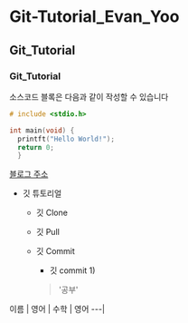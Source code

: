 # Git-Tutorial_Evan_Yoo
## Git_Tutorial
### Git_Tutorial
소스코드 블록은 다음과 같이 작성할 수 있습니다

```c
# include <stdio.h>

int main(void) {
  printft("Hello World!");
  return 0;
  }
```




[블로그 주소]("www.naver.com)

* 깃 튜토리얼
  * 깃 Clone
  * 깃 Pull
  * 깃 Commit
    * 깃 commit 1)
    
    > '공부'
    
    
    
이름 | 영어 | 수학 | 영어
---|
